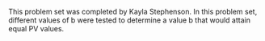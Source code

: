 This problem set was completed by Kayla Stephenson. In this problem set, different values of b were tested to determine a value b that would attain equal PV values. 